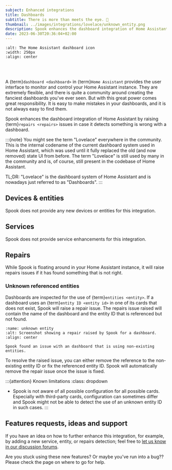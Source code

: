 ```yaml
---
subject: Enhanced integrations
title: Dashboards
subtitle: There is more than meets the eye. 🤩
thumbnail: ../images/integrations/lovelace/unknown_entity.png
description: Spook enhances the dashboard integration of Home Assistant by raising repairs issues, in case it detects something is wrong with a dashboard, like for example, used non-existing entities.
date: 2023-06-30T20:36:04+02:00
---
```


```{image} https://brands.home-assistant.io/lovelace/logo.png
:alt: The Home Assistant dashboard icon
:width: 250px
:align: center
```

<br><br>

A {term}`dashboard <dashboard>` in {term}`Home Assistant` provides the user interface to monitor and control your Home Assistant instance. They are extremely flexible, and there is quite a community around creating the fanciest dashboards you've ever seen. But with this great power comes great responsibility. It is easy to make mistakes in your dashboards, and it is not always easy to find them.

Spook enhances the dashboard integration of Home Assistant by raising {term}`repairs <repairs>` issues in case it detects something is wrong with a dashboard.

:::{note}
You might see the term "Lovelace" everywhere in the community. This is the internal codename of the current dashboard system used in Home Assistant, which was used until it fully replaced the old (and now removed) state UI from before. The term "Lovelace" is still used by many in the community and is, of course, still present in the codebase of Home Assistant.

TL;DR: "Lovelace" is the dashboard system of Home Assistant and is nowadays just referred to as "Dashboards".
:::

## Devices & entities

Spook does not provide any new devices or entities for this integration.

## Services

Spook does not provide service enhancements for this integration.

## Repairs

While Spook is floating around in your Home Assistant instance, it will raise repairs issues if it has found something that is not right.

### Unknown referenced entities

Dashboards are inspected for the use of {term}`entities <entity>`. If a dashboard uses an {term}`entity ID <entity id>` in one of its cards that does not exist, Spook will raise a repair issue. The repairs issue raised will contain the name of the dashboard and the entity ID that is referenced but not found.

```{figure} ../images/integrations/lovelace/unknown_entity.png
:name: unknown entity
:alt: Screenshot showing a repair raised by Spook for a dashboard.
:align: center

Spook found an issue with an dashboard that is using non-existing entities.
```

To resolve the raised issue, you can either remove the reference to the non-existing entity ID or fix the referenced entity ID. Spook will automatically remove the repair issue once the issue is fixed.

:::{attention} Known limitations
:class: dropdown

- Spook is not aware of all possible configuration for all possible cards. Especially with third-party cards, configuration can sometimes differ and Spook might not be able to detect the use of an unknown entity ID in such cases.
  :::

## Features requests, ideas and support

If you have an idea on how to further enhance this integration, for example, by adding a new service, entity, or repairs detection; feel free to [let us know in our discussion forums](https://github.com/frenck/spook/discussions).

Are you stuck using these new features? Or maybe you've run into a bug?? Please check the [](../support) page on where to go for help.
